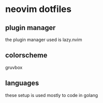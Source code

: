 # neovim dotfiles 

## plugin manager
the plugin manager used is lazy.nvim

## colorscheme
gruvbox

## languages 
these setup is used mostly to code in golang

